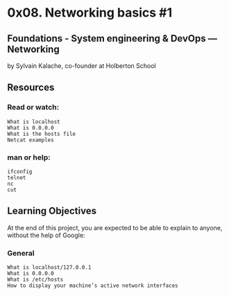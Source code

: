 # 0x08. Networking basics #1

## Foundations - System engineering & DevOps ― Networking

by Sylvain Kalache, co-founder at Holberton School

## Resources

### Read or watch:

    What is localhost
    What is 0.0.0.0
    What is the hosts file
    Netcat examples

### man or help:

    ifconfig
    telnet
    nc
    cut

## Learning Objectives

At the end of this project, you are expected to be able to explain to anyone, without the help of Google:

### General

    What is localhost/127.0.0.1
    What is 0.0.0.0
    What is /etc/hosts
    How to display your machine’s active network interfaces

